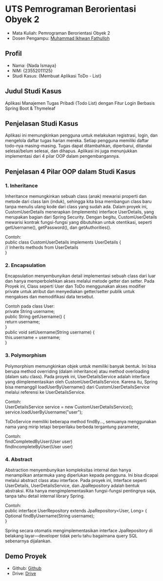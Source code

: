 # UTS Pemrograman Berorientasi Obyek 2
<ul>
  <li>Mata Kuliah: Pemrograman Berorientasi Obyek 2</li>
  <li>Dosen Pengampu: <a href="https://github.com/Muhammad-Ikhwan-Fathulloh">Muhammad Ikhwan Fathulloh</a></li>
</ul>

## Profil
<ul>
  <li>Nama: {Nada Ismaya}</li>
  <li>NIM: {23552011125}</li>
  <li>Studi Kasus: {Membuat Aplikasi ToDo - List}</li>
</ul>

## Judul Studi Kasus
<p>Aplikasi Manajemen Tugas Pribadi (Todo List) dengan Fitur Login Berbasis Spring Boot & Thymeleaf
</p>

## Penjelasan Studi Kasus
<p>Aplikasi ini memungkinkan pengguna untuk melakukan registrasi, login, dan mengelola daftar tugas harian mereka. Setiap pengguna memiliki daftar todo-nya masing-masing. Tugas dapat ditambahkan, diperbarui, ditandai selesai/belum selesai, dan dihapus. Aplikasi ini juga menunjukkan implementasi dari 4 pilar OOP dalam pengembangannya.
</p>

## Penjelasan 4 Pilar OOP dalam Studi Kasus

### 1. Inheritance
<p>Inheritance memungkinkan sebuah class (anak) mewarisi properti dan metode dari class lain (induk), sehingga kita bisa membangun class baru tanpa menulis ulang kode dari class yang sudah ada.
Dalam proyek ini, CustomUserDetails menerapkan (implements) interface UserDetails, yang merupakan bagian dari Spring Security. Dengan begitu, CustomUserDetails mewarisi kontrak fungsi-fungsi yang dibutuhkan untuk otentikasi, seperti getUsername(), getPassword(), dan getAuthorities().

Contoh:
<br />
public class CustomUserDetails implements UserDetails {
<br />
    // Inherits methods from UserDetails
<br />
}
</p>

### 2. Encapsulation
<p>Encapsulation menyembunyikan detail implementasi sebuah class dari luar dan hanya memperbolehkan akses melalui metode getter dan setter. Pada Proyek ini, Class seperti User dan ToDo menggunakan akses modifier private untuk atribut dan menyediakan getter/setter publik untuk mengakses dan memodifikasi data tersebut.

Contoh pada class User:
<br />
private String username;
<br />
public String getUsername() {
<br />
    return username;
<br />
}
<br />
public void setUsername(String username) {
<br />
    this.username = username;
<br />
}
</p>

### 3. Polymorphism
<p>Polymorphism memungkinkan objek untuk memiliki banyak bentuk. Ini bisa berupa method overriding (dalam inheritance) atau method overloading (dalam satu class). Pada proyek ini, UserDetailsService adalah interface yang diimplementasikan oleh CustomUserDetailsService. Karena itu, Spring bisa memanggil loadUserByUsername() dari CustomUserDetailsService melalui referensi ke UserDetailsService.

Contoh:
<br />
UserDetailsService service = new CustomUserDetailsService();
<br />
service.loadUserByUsername("user");
<br />

ToDoService memiliki beberapa method findBy..., semuanya menggunakan nama yang mirip tetapi berperilaku berbeda tergantung parameter, 

Contoh:
<br />
findCompletedByUser(User user)
<br />
findIncompleteByUser(User user)
</p>

### 4. Abstract
<p>Abstraction menyembunyikan kompleksitas internal dan hanya menampilkan antarmuka yang diperlukan kepada pengguna. Ini bisa dicapai melalui abstract class atau interface. Pada proyek ini, Interface seperti UserDetails, UserDetailsService, dan JpaRepository adalah bentuk abstraksi. Kita hanya mengimplementasikan fungsi-fungsi pentingnya saja, tanpa tahu detail internal library Spring.

Contoh: 
<br />
public interface UserRepository extends JpaRepository<User, Long> {
<br />
    Optional<User> findByUsername(String username);
    <br />
}

Spring secara otomatis mengimplementasikan interface JpaRepository di belakang layar—developer tidak perlu tahu bagaimana query SQL sebenarnya dijalankan.
</p>

## Demo Proyek
<ul>
  <li>Github: <a href="https://github.com/nadaismaya/UTS_PBO2_TIF-K-23A_23552011125.git">Github</a></li>
  <li>Drive: <a href="https://drive.google.com/file/d/1-4Fnyat8XQrj20xJH4UMdpW9MVIJQbjV/view?usp=sharing">Drive</a></li>
</ul>
